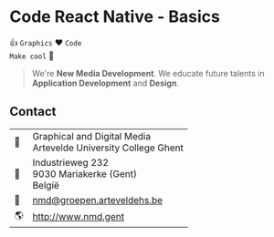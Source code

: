 Code React Native - Basics
==========================

:thumbsup: `Graphics` :heart: `Code`  
`Make cool` :poop:

> We're **New Media Development**. We educate future talents in **Application Development** and **Design**.

Contact
-------
|                    |                                                                   |
|--------------------|-------------------------------------------------------------------|
| :department_store: | Graphical and Digital Media<br>Artevelde University College Ghent |
| :office:           | Industrieweg 232<br>9030 Mariakerke (Gent)<br>België              |
| :e-mail:           | nmd@groepen.arteveldehs.be                                        |
| :earth_americas:   | http://www.nmd.gent                                               |

